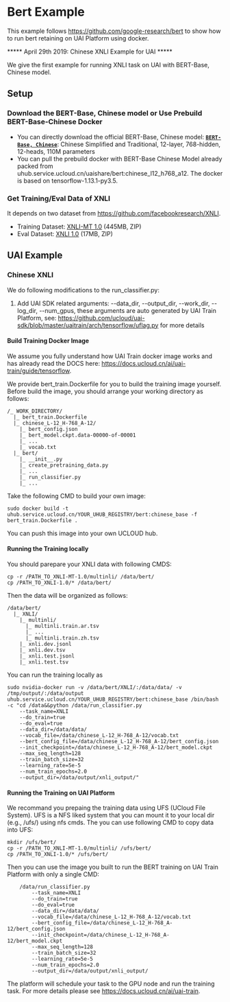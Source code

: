 # Bert Example
This example follows https://github.com/google-research/bert to show how to run bert retaining on UAI Platform using docker.

\*\*\*\*\* April 29th 2019: Chinese XNLI Example for UAI \*\*\*\*\*

We give the first example for running XNLI task on UAI with BERT-Base, Chinese model.

## Setup
### Download the BERT-Base, Chinese model or Use Prebuild BERT-Base-Chinese Docker
*  You can directly download the official BERT-Base, Chinese model: **[`BERT-Base, Chinese`](https://storage.googleapis.com/bert_models/2018_11_03/chinese_L-12_H-768_A-12.zip)**:
    Chinese Simplified and Traditional, 12-layer, 768-hidden, 12-heads, 110M
    parameters
*  You can pull the prebuild docker with BERT-Base Chinese Model already packed from uhub.service.ucloud.cn/uaishare/bert:chinese\_l12\_h768\_a12. The docker is based on tensorflow-1.13.1-py3.5.

### Get Training/Eval Data of XNLI
It depends on two dataset from https://github.com/facebookresearch/XNLI. 
*  Training Dataset: [XNLI-MT 1.0](https://dl.fbaipublicfiles.com/XNLI/XNLI-MT-1.0.zip) (445MB, ZIP)
*  Eval Dataset: [XNLI 1.0](https://dl.fbaipublicfiles.com/XNLI/XNLI-1.0.zip) (17MB, ZIP)

## UAI Example
### Chinese XNLI
We do following modifications to the run\_classifier.py:
1. Add UAI SDK related arguments: --data\_dir, --output\_dir, --work\_dir, --log\_dir, --num\_gpus, these arguments are auto generated by UAI Train Platform, see: https://github.com/ucloud/uai-sdk/blob/master/uaitrain/arch/tensorflow/uflag.py for more details

#### Build Training Docker Image
We assume you fully understand how UAI Train docker image works and has already read the DOCS here: https://docs.ucloud.cn/ai/uai-train/guide/tensorflow.

We provide bert\_train.Dockerfile for you to build the training image yourself. Before build the image, you should arrange your working directory as follows:

```
/_ WORK_DIRECTORY/
  |_ bert_train.Dockerfile
  |_ chinese_L-12_H-768_A-12/
    |_ bert_config.json
    |_ bert_model.ckpt.data-00000-of-00001
    |_ ...
    |_ vocab.txt
  |_ bert/
    |_ __init__.py
    |_ create_pretraining_data.py
    |_ ...
    |_ run_classifier.py
    |_ ...
```

Take the following CMD to build your own image:

```
sudo docker build -t uhub.service.ucloud.cn/YOUR_UHUB_REGISTRY/bert:chinese_base -f bert_train.Dockerfile .
```

You can push this image into your own UCLOUD hub.

#### Running the Training locally
You should parepare your XNLI data with following CMDS:

```
cp -r /PATH_TO_XNLI-MT-1.0/multinli/ /data/bert/
cp /PATH_TO_XNLI-1.0/* /data/bert/
```

Then the data will be organized as follows:

```
/data/bert/
  |_ XNLI/
    |_ multinli/
      |_ multinli.train.ar.tsv
      |_ ...
      |_ multinli.train.zh.tsv
    |_ xnli.dev.jsonl
    |_ xnli.dev.tsv
    |_ xnli.test.jsonl
    |_ xnli.test.tsv
```

You can run the training locally as
```
sudo nvidia-docker run -v /data/bert/XNLI/:/data/data/ -v /tmp/output/:/data/output uhub.service.ucloud.cn/YOUR_UHUB_REGISTRY/bert:chinese_base /bin/bash -c "cd /data&&python /data/run_classifier.py 
	--task_name=XNLI 
	--do_train=true 
	--do_eval=true 
	--data_dir=/data/data/ 
	--vocab_file=/data/chinese_L-12_H-768_A-12/vocab.txt 
	--bert_config_file=/data/chinese_L-12_H-768_A-12/bert_config.json 
	--init_checkpoint=/data/chinese_L-12_H-768_A-12/bert_model.ckpt 
	--max_seq_length=128 
	--train_batch_size=32 
	--learning_rate=5e-5 
	--num_train_epochs=2.0 
	--output_dir=/data/output/xnli_output/"
```

#### Running the Training on UAI Platform
We recommand you prepaing the training data using UFS (UCloud File System). UFS is a NFS liked system that you can mount it to your local dir (e.g., /ufs/) using nfs cmds. The you can use following CMD to copy data into UFS:

```
mkdir /ufs/bert/
cp -r /PATH_TO_XNLI-MT-1.0/multinli/ /ufs/bert/
cp /PATH_TO_XNLI-1.0/* /ufs/bert/
```

Then you can use the image you built to run the BERT training on UAI Train Platform with only a single CMD:

```
	/data/run_classifier.py 
		--task_name=XNLI 
		--do_train=true 
		--do_eval=true 
		--data_dir=/data/data/ 
		--vocab_file=/data/chinese_L-12_H-768_A-12/vocab.txt 
		--bert_config_file=/data/chinese_L-12_H-768_A-12/bert_config.json 
		--init_checkpoint=/data/chinese_L-12_H-768_A-12/bert_model.ckpt 
		--max_seq_length=128 
		--train_batch_size=32 
		--learning_rate=5e-5 
		--num_train_epochs=2.0 
		--output_dir=/data/output/xnli_output/
```

The platform will schedule your task to the GPU node and run the training task. For more details please see https://docs.ucloud.cn/ai/uai-train.